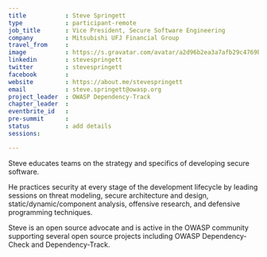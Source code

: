 ```yaml
---
title           : Steve Springett
type            : participant-remote
job_title       : Vice President, Secure Software Engineering
company         : Mitsubishi UFJ Financial Group
travel_from     : 
image           : https://s.gravatar.com/avatar/a2d96b2ea3a7afb29c4769b27abe744b?s=400
linkedin        : stevespringett
twitter         : stevespringett
facebook        : 
website         : https://about.me/stevespringett
email           : steve.springett@owasp.org
project_leader  : OWASP Dependency-Track
chapter_leader  : 
eventbrite_id   :
pre-summit      :
status          : add details
sessions:

---
```


Steve educates teams on the strategy and specifics of developing secure software.

He practices security at every stage of the development lifecycle by leading sessions on threat modeling, secure architecture and design, static/dynamic/component analysis, offensive research, and defensive programming techniques.

Steve is an open source advocate and is active in the OWASP community supporting several open source projects including OWASP Dependency-Check and Dependency-Track.